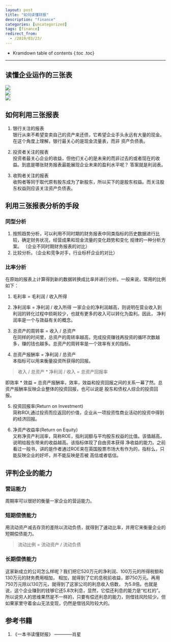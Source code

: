 ```yaml
---
layout: post
title: "如何读懂财报"
description: "finance"
categories: [uncategorized]
tags: [finance]
redirect_from:
  - /2019/03/23/
---
```

* Kramdown table of contents
{:toc .toc}
---

## 读懂企业运作的三张表    

![](http://images.sailblade.com/%E8%B5%84%E4%BA%A7%E8%B4%9F%E5%80%BA%E8%A1%A8.png)    
![](http://images.sailblade.com/%E5%88%A9%E6%B6%A6%E8%A1%A8.png)    
![](http://images.sailblade.com/%E7%8E%B0%E9%87%91%E6%B5%81%E9%87%8F%E8%A1%A8.png)    


## 如何利用三张报表    

1. 银行关注的报表    
银行从来不希望变卖自己的资产来还债，它希望企业手头永远有大量的现金。在这个角度上理解，银行最关心的是现金流量表，而非
资产负债表。    

2. 投资者关注的报表    
投资者最关心企业的收益，但他们关心的是未来的而非过去的或者现在的收益。到底是哪张财务报表最能展现企业未来的盈利水平呢？
答案就是利润表。    

3. 收购者关注的报表    
收购者等同于取代原有股东成为了新股东，所以买下的是股东权益。而关注股东权益则应该关注资产负债表。   

## 利用三张报表分析的手段    
### 同型分析    
1. 按照趋势分析，可以利用不同时期的财务报表中同类指标的历史数据进行比较，确定财务状况，经营成果和现金流量的变化趋势和变化
规律的一种分析方案。  （企业不同时期财务报表的对比）    
2. 比较分析。（企业和竞争对手，行业标杆企业的对比）   
    
### 比率分析    
在原始的报表上计算得到新的数据转换成比率并进行分析。一般来说，常用的比例如下：    
1.  毛利率 = 毛利润 / 收入所得     

2.  净利润率 = 净利润 / 收入所得
一家企业的净利润越高，则说明在营业收入到利润的转化过程中损耗较少，也就有更多的收入可以转化为盈利。因此，
净利润率是一个与效益有关的概念。        

3.  总资产的周转率 = 收入 / 总资产      
在同样的时间里，总资产的周转率越高，完成投资赚钱再投资的循环次数越多，赚的钱也越多。总资产的周转率是一个效率有关的指标。    

4.  总资产报酬率 = 净利润 / 总资产    
本指标可以用来衡量投资所获得的回报。    

> 收入 / 总资产 * 净利润 / 收入 = 总资产回报率     

即效率 * 效益 = 总资产报酬率，效率，效益和投资回报之间的关系一幕了然。总资产报酬率反映企业整体的投资回报，也可以说是
股东和债权人综合的投资回报。    

5. 投资回报率(Return on Investment)    
简称ROI,通过投资而应返回的价值，企业从一项投资性商业活动的投资中得到的经济回报。    

6. 净资产收益率(Return on Equity)    
又称净资产利润率，简称ROE，指利润额与平均股东权益的比值。该值越高，说明给股东带来的收益越高。该指标体现了自由资本获得
净收益的能力。之前看过一般书，讲的是作者通过ROE来在英国股票市场大有作为的，指标么，只能反映企业的好坏，并不能反映是否被
高估或者低估。    

## 评判企业的能力    
### 营运能力     
周期率可以很好的衡量一家企业的营运能力。    

### 短期偿债能力    
用流动资产减去存货的差除以流动负债，就得到了速动比率，并用它来衡量企业的短期偿债能力。    

> 流动比例 = 流动资产 / 流动负债    

### 长期偿债能力    
这家新成立的公司怎么样呢？我们把它520万元的净利润、100万元的所得税额和130万元的财务费用相加，
相加，就得到了它的息税前收益，即750万元。再用750万元除以130万元，就得到了这家公司的利息收入倍数，
为5.8倍。也就是说，这个企业赚到的钱够它还5.8次利息，显然，它偿还利息的能力是“杠杠的”。    
所以说穷人的思维果然是不一样的，只要有偿还利息的能力，则借钱风险较少。但如果家里守着金山无法变现，仍然是借钱风险较大的。    









## 参考书籍
1. 《一本书读懂财报》   ————肖星
    
     
      
